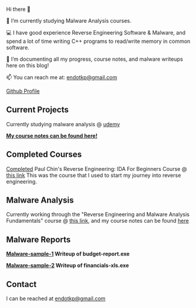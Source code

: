 Hi there 👋

🔭 I’m currently studying Malware Analysis courses.

💻 I have good experience Reverse Engineering Software & Malware, and spend a lot of time writing C++ programs to read/write memory in common software.

🌱 I’m documenting all my progress, course notes, and malware writeups here on this blog!

📫 You can reach me at: endotkp@gmail.com

[Github Profile](https://github.com/1504681)

## Current Projects

Currently studying malware analysis @ [udemy](https://www.udemy.com/course/malware-analysis-fundamentals/)

**[My course notes can be found here!](course-notes)**

## Completed Courses

[Completed](https://udemy-certificate.s3.amazonaws.com/image/UC-199e8749-40a0-4de3-b724-969523e9bff1.jpg?v=1627804605000) Paul Chin's Reverse Engineering: IDA For Beginners Course @ [this link](https://www.udemy.com/course/reverse-engineering-ida/)
  This was the course that I used to start my journey into reverse engineering.
  
## Malware Analysis

Currently working through the "Reverse Engineering and Malware Analysis Fundamentals" course @ [this link](https://www.udemy.com/course/malware-analysis-fundamentals/), and my course notes can be found [here](course-notes)

## Malware Reports

**[Malware-sample-1](sample1-report) Writeup of budget-report.exe**

**[Malware-sample-2](sample2-report) Writeup of financials-xls.exe**



## Contact

I can be reached at endotkp@gmail.com

